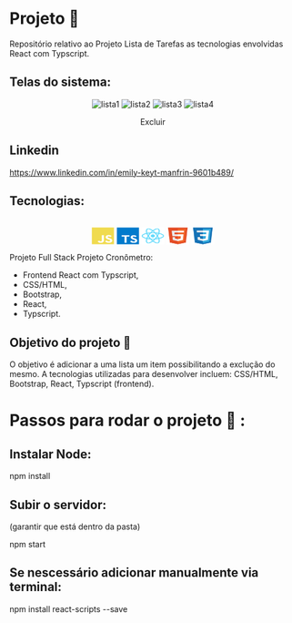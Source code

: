 # Projeto 💼

Repositório relativo ao Projeto Lista de Tarefas as tecnologias envolvidas React com Typscript.  

## Telas do sistema:

<div align="center">
<img width="627" alt="lista1" src="https://user-images.githubusercontent.com/79612116/195959359-9bba4d54-57df-446c-b8ab-721beec7a487.PNG">
<img width="627" alt="lista2" src="https://user-images.githubusercontent.com/79612116/195959425-db0c106b-653c-48e3-9387-864f40ff72f1.PNG">
<img width="627" alt="lista3" src="https://user-images.githubusercontent.com/79612116/195959447-b0eafd01-8f7e-42b8-8fdb-536e95a52057.PNG">
<img width="627" alt="lista4" src="https://user-images.githubusercontent.com/79612116/195959468-5e183468-9180-48a3-9a5f-14fac05e94e4.PNG">
<p>Excluir</p>
</div>

## Linkedin

https://www.linkedin.com/in/emily-keyt-manfrin-9601b489/


## Tecnologias: 

<div style="display: inline_block theme=radical" align="center"><br>
  <img align="center" alt="M-Js" height="30" width="40"  src="https://raw.githubusercontent.com/devicons/devicon/master/icons/javascript/javascript-plain.svg">
  <img align="center" alt="M-Ts" height="30" width="40" src="https://raw.githubusercontent.com/devicons/devicon/master/icons/typescript/typescript-plain.svg">
  <img align="center" alt="M-React" height="30" width="40" src="https://raw.githubusercontent.com/devicons/devicon/master/icons/react/react-original.svg">
  <img align="center" alt="M-HTML" height="30" width="40" src="https://raw.githubusercontent.com/devicons/devicon/master/icons/html5/html5-original.svg">
  <img align="center" alt="M-CSS" height="30" width="40" src="https://raw.githubusercontent.com/devicons/devicon/master/icons/css3/css3-original.svg">
</div>

Projeto Full Stack Projeto Cronômetro:

- Frontend React com Typscript,
- CSS/HTML,
- Bootstrap,
- React,
- Typscript.

## Objetivo do projeto 📖 

O objetivo é adicionar a uma lista um item possibilitando a exclução do mesmo.
A tecnologias utilizadas para desenvolver incluem: CSS/HTML, Bootstrap, React, Typscript (frontend).

# Passos para rodar o projeto 📖 :

## Instalar Node:

npm install

## Subir o servidor:

(garantir que está dentro da pasta)

npm start

## Se nescessário adicionar manualmente via terminal:

npm install react-scripts --save

